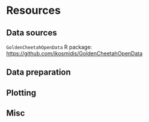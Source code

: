 # Resources

## Data sources

`GoldenCheetahOpenData` R package: https://github.com/ikosmidis/GoldenCheetahOpenData

## Data preparation

## Plotting

## Misc
